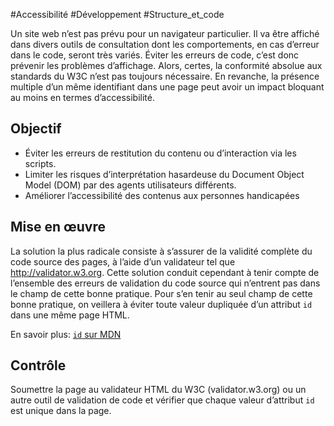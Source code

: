 
#Accessibilité #Développement #Structure_et_code

Un site web n’est pas prévu pour un navigateur particulier. Il va être affiché dans divers outils de consultation dont les comportements, en cas d’erreur dans le code, seront très variés. Éviter les erreurs de code, c’est donc prévenir les problèmes d’affichage. Alors, certes, la conformité absolue aux standards du W3C n’est pas toujours nécessaire. En revanche, la présence multiple d’un même identifiant dans une page peut avoir un impact bloquant au moins en termes d’accessibilité.


## Objectif

* Éviter les erreurs de restitution du contenu ou d’interaction via les scripts.
* Limiter les risques d’interprétation hasardeuse du Document Object Model (DOM) par des agents utilisateurs différents.
* Améliorer l’accessibilité des contenus aux personnes handicapées

## Mise en œuvre

La solution la plus radicale consiste à s’assurer de la validité complète du code source des pages, à l’aide d’un validateur tel que <http://validator.w3.org>. Cette solution conduit cependant à tenir compte de l’ensemble des erreurs de validation du code source qui n’entrent pas dans le champ de cette bonne pratique. Pour s’en tenir au seul champ de cette bonne pratique, on veillera à éviter toute valeur dupliquée d’un attribut `id` dans une même page HTML.

En savoir plus: [`id` sur MDN](https://developer.mozilla.org/fr/docs/Web/HTML/Attributs_universels/id)

## Contrôle

Soumettre la page au validateur HTML du W3C (validator.w3.org) ou un autre outil de validation de code et vérifier que chaque valeur d’attribut `id` est unique dans la page.

